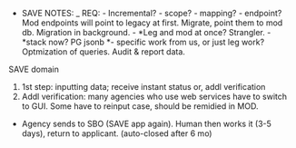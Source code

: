 - SAVE NOTES:
        _ REQ:
        - Incremental?
        - scope?
            - mapping?
            - endpoint? Mod endpoints will point to legacy at first. Migrate, point them to mod db. Migration in background.
            - *Leg and mod at once? Strangler.
        - *stack now? PG jsonb
        *- specific work from us, or just leg work? Optmization of queries. Audit & report data.


SAVE domain

1. 1st step: inputting data; receive instant status or, addl verification
1. Addl verification: many agencies who use web services have to switch to GUI. Some have to reinput case, should be remidied in MOD.
  - Agency sends to SBO (SAVE app again). Human then works it (3-5 days), return to applicant. (auto-closed after 6 mo)